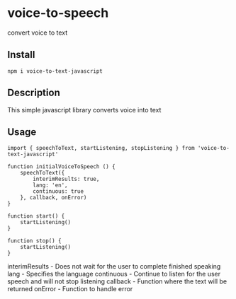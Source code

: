 # voice-to-speech

convert voice to text

## Install

`npm i voice-to-text-javascript`

## Description

This simple javascript library converts voice into text

## Usage

```
import { speechToText, startListening, stopListening } from 'voice-to-text-javascript'

function initialVoiceToSpeech () {
    speechToText({
        interimResults: true,
        lang: 'en',
        continuous: true
    }, callback, onError)
}

function start() {
    startListening()
}

function stop() {
    startListening()
}
```

interimResults - Does not wait for the user to complete finished speaking
lang - Specifies the language
continuous - Continue to listen for the user speech and will not stop listening
callback - Function where the text will be returned
onError - Function to handle error
